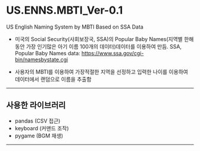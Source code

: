 # US.ENNS.MBTI_Ver-0.1
US English Naming System by MBTI Based on SSA Data

- 미국의 Social Security(사회보장국, SSA)의 Popular Baby Names(지역별 한해동안 가장 인기많은 아기 이름 100개의 데이터)데이터를 이용하여 만듬.
SSA, Popular Baby Names data: https://www.ssa.gov/cgi-bin/namesbystate.cgi

- 사용자의 MBTI를 이용하여 가장적절한 지역을 선정하고 입력한 나이를 이용하여 데이터에서 랜덤으로 이름을 추출함
------
## 사용한 라이브러리
 - pandas (CSV 접근)
 - keyboard (커맨드 조작)
 - pygame (BGM 재생)

------
## 
